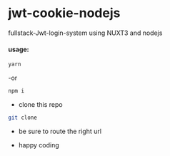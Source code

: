 # jwt-cookie-nodejs
fullstack-Jwt-login-system using NUXT3 and nodejs


#### usage:

```sh
yarn 
```
-or
```sh
npm i
```
- clone this repo
```sh
git clone 
```


- be sure to route the right url


- happy coding
